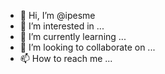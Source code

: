 - 👋 Hi, I’m @ipesme
- 👀 I’m interested in ...
- 🌱 I’m currently learning ...
- 💞️ I’m looking to collaborate on ...
- 📫 How to reach me ...

<!---
ipesme/ipesme is a ✨ special ✨ repository because its `README.md` (this file) appears on your GitHub profile.
You can click the Preview link to take a look at your changes.
--->
